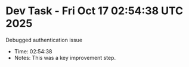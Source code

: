 # Dev Task - Fri Oct 17 02:54:38 UTC 2025
Debugged authentication issue
- Time: 02:54:38
- Notes: This was a key improvement step.
